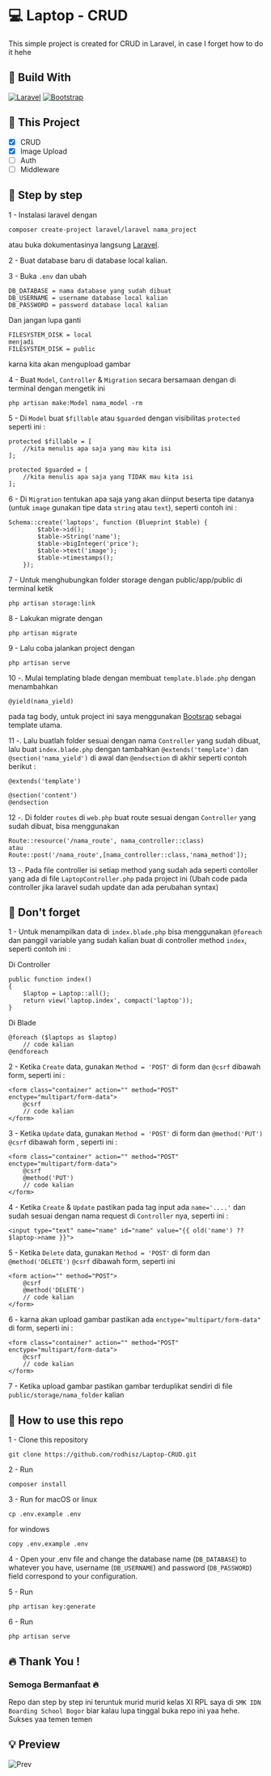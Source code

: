 # 💻 Laptop - CRUD
This simple project is created for CRUD in Laravel, in case I forget how to do it hehe
## 🔰 Build With
[![Laravel][Laravel.com]][Laravel-url] [![Bootstrap][Bootstrap.com]][Bootstrap-url]


## 🔰 This Project 

- [x] CRUD
- [x] Image Upload
- [ ] Auth
- [ ] Middleware

## 🔰 Step by step 

1 - Instalasi laravel dengan

    composer create-project laravel/laravel nama_project

atau buka dokumentasinya langsung [Laravel](https://laravel.com/).

2 - Buat database baru di database local kalian.

3 - Buka `.env` dan ubah 
    
    DB_DATABASE = nama database yang sudah dibuat
    DB_USERNAME = username database local kalian
    DB_PASSWORD = password database local kalian

Dan jangan lupa ganti

    FILESYSTEM_DISK = local 
    menjadi
    FILESYSTEM_DISK = public
karna kita akan mengupload gambar

4 - Buat `Model`, `Controller` & `Migration` secara bersamaan dengan di terminal dengan mengetik ini

    php artisan make:Model nama_model -rm


5 - Di `Model` buat `$fillable` atau `$guarded` dengan visibilitas `protected` seperti ini :

    protected $fillable = [
        //kita menulis apa saja yang mau kita isi
    ];

    protected $guarded = [
        //kita menulis apa saja yang TIDAK mau kita isi
    ];
6 - Di `Migration`  tentukan apa saja yang akan diinput beserta tipe datanya (untuk `image` gunakan tipe data `string` atau `text`), seperti contoh ini :

    Schema::create('laptops', function (Blueprint $table) {
            $table->id();
            $table->String('name');
            $table->bigInteger('price');
            $table->text('image');
            $table->timestamps();
        });

7 - Untuk menghubungkan folder storage dengan public/app/public di terminal ketik

    php artisan storage:link 

8 - Lakukan migrate dengan
    
    php artisan migrate

9 - Lalu coba jalankan project dengan

    php artisan serve

10 -. Mulai templating blade dengan membuat `template.blade.php` dengan menambahkan 

    @yield(nama_yield) 
pada tag body, untuk project ini saya menggunakan [Bootsrap](https://getbootstrap.com/) sebagai template utama.

11 -. Lalu buatlah folder sesuai dengan nama `Controller` yang sudah dibuat, lalu buat `index.blade.php` dengan tambahkan `@extends('template')` dan `@section('nama_yield')` di awal dan `@endsection` di akhir seperti contoh berikut :

    @extends('template')

    @section('content')
    @endsection

12 -. Di folder `routes` di `web.php` buat route sesuai dengan `Controller` yang sudah dibuat, bisa menggunakan

    Route::resource('/nama_route', nama_controller::class)
    atau 
    Route::post('/nama_route',[nama_controller::class,'nama_method']); 

13 -. Pada file controller isi setiap method yang sudah ada seperti contoller yang ada di file `LaptopController.php` pada project ini (Ubah code pada controller jika laravel sudah update dan ada perubahan syntax)

## 🔰 Don't forget 

1 - Untuk menampilkan data di `index.blade.php` bisa menggunakan `@foreach` dan panggil variable yang sudah kalian buat di controller method `index`, seperti contoh ini :

Di Controller

    public function index()
    {
        $laptop = Laptop::all();
        return view('laptop.index', compact('laptop'));
    }
Di Blade

    @foreach ($laptops as $laptop)
        // code kalian
    @endforeach

2 - Ketika `Create` data, gunakan `Method = 'POST'` di form dan `@csrf` dibawah form, seperti ini :

    <form class="container" action="" method="POST" enctype="multipart/form-data">
        @csrf
        // code kalian
    </form>

3 - Ketika `Update` data, gunakan `Method = 'POST'` di form dan `@method('PUT')` `@csrf` dibawah form , seperti ini :

    <form class="container" action="" method="POST" enctype="multipart/form-data">
        @csrf
        @method('PUT')
        // code kalian
    </form>

4 - Ketika `Create` & `Update` pastikan pada tag input ada `name='....'` dan sudah sesuai dengan nama request di `Controller` nya, seperti ini :

    <input type="text" name="name" id="name" value="{{ old('name') ?? $laptop->name }}">

5 - Ketika `Delete` data, gunakan `Method = 'POST'` di form dan `@method('DELETE')` `@csrf` dibawah form, seperti ini

    <form action="" method="POST">
        @csrf
        @method('DELETE')
        // code kalian
    </form>

6 - karna akan upload gambar pastikan ada `enctype="multipart/form-data"` di form, seperti ini :

    <form class="container" action="" method="POST" enctype="multipart/form-data">
        @csrf
        // code kalian
    </form>

7 - Ketika upload gambar pastikan gambar terduplikat sendiri di file `public/storage/nama_folder` kalian

## 🔰 How to use this repo 

1 - Clone this repository

    git clone https://github.com/rodhisz/Laptop-CRUD.git
2 - Run 

    composer install
3 - Run 
for macOS or linux

    cp .env.example .env

for windows

    copy .env.example .env

4 - Open your .env file and change the database name (`DB_DATABASE`) to whatever you have, username (`DB_USERNAME`) and password (`DB_PASSWORD`) field correspond to your configuration.

5 - Run 

    php artisan key:generate
6 - Run 

    php artisan serve

## 🔥 Thank You !

### Semoga Bermanfaat 🔥

Repo dan step by step ini teruntuk murid murid kelas XI RPL saya di `SMK IDN Boarding School Bogor` biar kalau lupa tinggal buka repo ini yaa hehe. Sukses yaa temen temen

## 💡 Preview
<img src="/img/preview.png" alt="Prev"/>


<!-- MARKDOWN LINKS & IMAGES -->
<!-- https://www.markdownguide.org/basic-syntax/#reference-style-links -->
[Laravel.com]: https://img.shields.io/badge/Laravel-FF2D20?style=for-the-badge&logo=laravel&logoColor=white
[Laravel-url]: https://laravel.com
[Bootstrap.com]: https://img.shields.io/badge/Bootstrap-563D7C?style=for-the-badge&logo=bootstrap&logoColor=white
[Bootstrap-url]: https://getbootstrap.com
